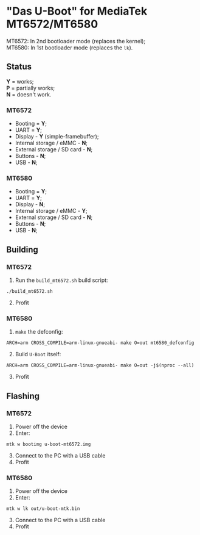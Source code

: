 # "Das U-Boot" for MediaTek MT6572/MT6580
MT6572: In 2nd bootloader mode (replaces the kernel);\
MT6580: In 1st bootloader mode (replaces the `lk`).

## Status
**Y** = works;\
**P** = partially works;\
**N** = doesn't work.

### MT6572
* Booting = **Y**;
* UART = **Y**;
* Display - **Y** (simple-framebuffer);
* Internal storage / eMMC - **N**;
* External storage / SD card - **N**;
* Buttons - **N**;
* USB - **N**;

### MT6580
* Booting = **Y**;
* UART = **Y**;
* Display - **N**;
* Internal storage / eMMC - **Y**;
* External storage / SD card - **N**;
* Buttons - **N**;
* USB - **N**;

## Building
### MT6572
1. Run the `build_mt6572.sh` build script:
```
./build_mt6572.sh
```
2. Profit

### MT6580
1. `make` the defconfig:
```
ARCH=arm CROSS_COMPILE=arm-linux-gnueabi- make O=out mt6580_defconfig
```
2. Build `U-Boot` itself:
```
ARCH=arm CROSS_COMPILE=arm-linux-gnueabi- make O=out -j$(nproc --all)
```
3. Profit

## Flashing
### MT6572
1. Power off the device
2. Enter:
```
mtk w bootimg u-boot-mt6572.img
```
3. Connect to the PC with a USB cable
4. Profit

### MT6580
1. Power off the device
2. Enter:
```
mtk w lk out/u-boot-mtk.bin
```
3. Connect to the PC with a USB cable
4. Profit
